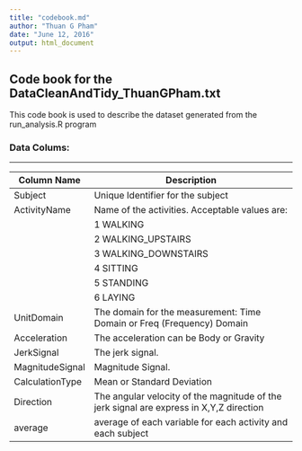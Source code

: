 ```yaml
---
title: "codebook.md"
author: "Thuan G Pham"
date: "June 12, 2016"
output: html_document
---
```



## Code book for the DataCleanAndTidy_ThuanGPham.txt
This code book is used to describe the dataset generated from the run_analysis.R program
  
### Data Colums:
------------------------
Column Name     | Description
----------------|-----------------
Subject         |Unique Identifier for the subject
ActivityName    | Name of the activities. Acceptable values are:  
				|						1 WALKING
				|						2 WALKING_UPSTAIRS
				|						3 WALKING_DOWNSTAIRS
				|						4 SITTING
				|						5 STANDING
				|						6 LAYING
UnitDomain      | The domain for the measurement: Time Domain or Freq (Frequency) Domain
Acceleration    | The acceleration can be Body or Gravity
JerkSignal      | The jerk signal.
MagnitudeSignal | Magnitude Signal.
CalculationType | Mean or Standard Deviation 
Direction       | The angular velocity of the magnitude of the jerk signal are express in X,Y,Z direction 
average         | average of each variable for each activity and each subject

  
